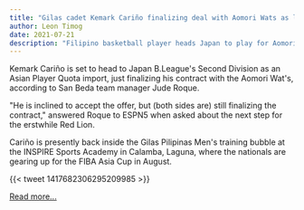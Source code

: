 ```yaml
---
title: "Gilas cadet Kemark Cariño finalizing deal with Aomori Wats as latest Filipino player in Japan"
author: Leon Timog
date: 2021-07-21
description: "Filipino basketball player heads Japan to play for Aomori Wats"
---
```

Kemark Cariño is set to head to Japan B.League's Second Division as an Asian Player Quota import, just finalizing his contract with the Aomori Wat's, according to San Beda team manager Jude Roque.

"He is inclined to accept the offer, but (both sides are) still finalizing the contract," answered Roque to ESPN5 when asked about the next step for the erstwhile Red Lion.

Cariño is presently back inside the Gilas Pilipinas Men's training bubble at the INSPIRE Sports Academy in Calamba, Laguna, where the nationals are gearing up for the FIBA Asia Cup in August.

{{< tweet 1417682306295209985 >}}

[Read more...](https://www.espn.com/basketball/gilas/story/_/id/31852460/gilas-cadet-kemark-carino-finalizing-deal-aomori-wats-latest-filipino-player-japan)

